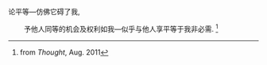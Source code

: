 论平等—仿佛它碍了我,

&nbsp;&nbsp;&nbsp;&nbsp;&nbsp;&nbsp;&nbsp;&nbsp;予他人同等的机会及权利如我—似乎与他人享平等于我非必需. [^1]

[^1]: from _Thought_, Aug. 2011
